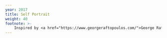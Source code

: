 ```yaml
---
year: 2017
title: Self Portrait
weight: 40
footnote: >-
    Inspired by <a href="https://www.georgeraftopoulos.com/">George Raftopoulos</a>.
---
```

